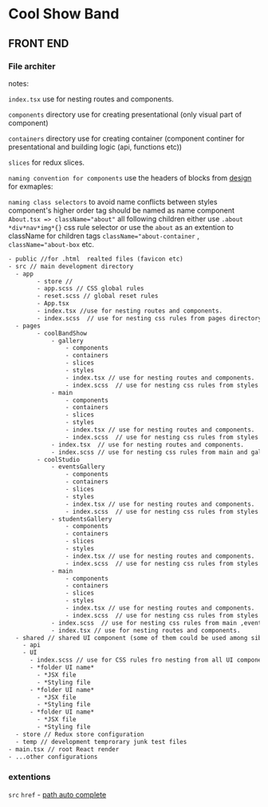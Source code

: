 # Cool Show Band

## FRONT END

### File architer

notes:

`index.tsx` use for nesting routes and components.

`components` directory use for creating presentational (only visual part of component)

`containers` directory use for creating container (component continer for presentational and building logic (api, functions etc))

`slices` for redux slices.

 `naming convention for components` use the headers of blocks from [design](https://www.figma.com/file/tK8z28UrBr1hoOoFG3oz0P/My-Cool-Band?node-id=0%3A1&mode=dev) for exmaples:

 `naming class selectors` to avoid name conflicts between styles component's higher order tag should be named as name component `About.tsx => className="about"` all following children either use `.about *div*nav*img*{}` css rule selector or use the `about` as an extention to className for children tags `className="about-container` , `className="about-box` etc.

```txt
- public //for .html  realted files (favicon etc)
- src // main development directory
  - app
        - store //
        - app.scss // CSS global rules
        - reset.scss // global reset rules
        - App.tsx 
        - index.tsx //use for nesting routes and components.
        - index.scss  // use for nesting css rules from pages directory.
  - pages
        - coolBandShow
            - gallery
                - components
                - containers
                - slices
                - styles
                - index.tsx // use for nesting routes and components.
                - index.scss  // use for nesting css rules from styles directory.
            - main
                - components
                - containers
                - slices
                - styles
                - index.tsx // use for nesting routes and components.
                - index.scss  // use for nesting css rules from styles directory.
            - index.tsx  // use for nesting routes and components.
            - index.scss // use for nesting css rules from main and gallery directory.
        - coolStudio
            - eventsGallery
                - components
                - containers
                - slices
                - styles
                - index.tsx // use for nesting routes and components.
                - index.scss  // use for nesting css rules from styles directory.
            - studentsGallery
                - components
                - containers
                - slices
                - styles
                - index.tsx // use for nesting routes and components.
                - index.scss  // use for nesting css rules from styles directory.
            - main
                - components
                - containers
                - slices
                - styles
                - index.tsx // use for nesting routes and components.
                - index.scss  // use for nesting css rules from styles directory.
            - index.scss  // use for nesting css rules from main ,eventsGallery and studentsGallery directory.
            - index.tsx // use for nesting routes and components.
  - shared // shared UI component (some of them could be used among sibling UI components)
    - api
    - UI
      - index.scss // use for CSS rules fro nesting from all UI components;
      - *folder UI name*
        - *JSX file
        - *Styling file
      - *folder UI name*
        - *JSX file
        - *Styling file
      - *folder UI name*
        - *JSX file
        - *Styling file
  - store // Redux store configuration
  - temp // development temprorary junk test files
- main.tsx // root React render
- ...other configurations
```

### extentions

`src` `href` - [path auto complete](https://marketplace.visualstudio.com/items?itemName=christian-kohler.path-intellisense)
